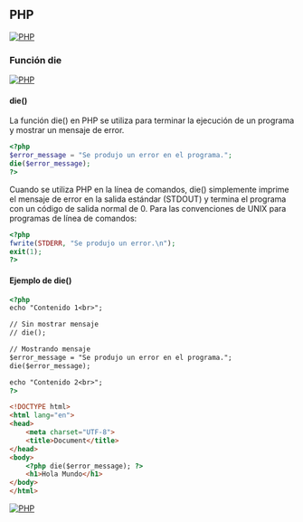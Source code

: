 ## PHP
[![PHP](https://img.shields.io/badge/PHP-787CB5?style=for-the-badge&logo=php&logoColor=white&labelColor=101010)](https://github.com/Alberto-mt/PHP/blob/main/PHP/Apuntes/index.md)

### Función die
[![PHP](https://img.shields.io/badge/Funcion_die-44c04c?style=for-the-badge&logo=php&logoColor=white&labelColor=101010)](https://github.com/Alberto-mt/PHP/blob/main/PHP/Apuntes/categories/Funcion_die.md)

#### die()
La función die() en PHP se utiliza para terminar la ejecución de un programa y mostrar un mensaje de error.
```php
<?php
$error_message = "Se produjo un error en el programa.";
die($error_message);
?>
```
Cuando se utiliza PHP en la línea de comandos, die() simplemente imprime el mensaje de error en la salida estándar (STDOUT) y termina el programa con un código de salida normal de 0.
Para las convenciones de UNIX para programas de línea de comandos:
```php
<?php
fwrite(STDERR, "Se produjo un error.\n");
exit(1);
?>

```

#### Ejemplo de die()
```html
<?php 
echo "Contenido 1<br>";

// Sin mostrar mensaje
// die();

// Mostrando mensaje
$error_message = "Se produjo un error en el programa.";
die($error_message);

echo "Contenido 2<br>";
?>

<!DOCTYPE html>
<html lang="en">
<head>
	<meta charset="UTF-8">
	<title>Document</title>
</head>
<body>
	<?php die($error_message); ?>
	<h1>Hola Mundo</h1>
</body>
</html>
```

[![PHP](https://img.shields.io/badge/Funcion_die-44c04c?style=for-the-badge&label=&#9650;&logoColor=white&labelColor=101010)](https://github.com/Alberto-mt/PHP/blob/main/PHP/Apuntes/categories/Funcion_die.md)
